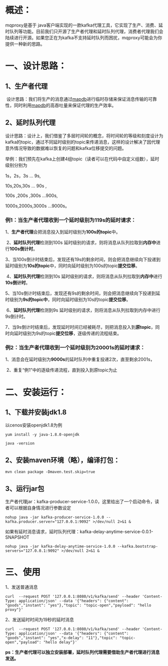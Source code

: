 



# 概述：

mqproxy是基于 java客户端实现的一款kafka代理工具，它实现了生产、消费、延时队列等功能。目前我们只开源了生产者代理和延时队列代理，消费者代理我们会陆续进行开源。如果您正在为kafka不支持延时队列而困扰，mqproxy可能会为你提供一种新的思路。

# 一、设计思路：

## 1、生产者代理

​	设计思路：我们将生产的消息通过[mapdb](http://www.mapdb.org/)进行临时存储来保证消息传输的可靠性，同时利用[mapdb](http://www.mapdb.org/)的高吞吐量来保证代理的生产效率。

## 2、延时队列代理

​	设计思路：设计上，我们借鉴了多层时间轮的概念，将时间轮的等级和刻度设计为kafka的topic，通过不同延时级别的topic来传递消息，这样的设计解决了因代理意外情况导致的数据难以恢复的问题和kafka位移提交的问题。

举例：我们预先在kafka上创建4组topic（读者可以在代码中自定义组数），延时级别分别为

1s，2s，3s ... 9s, 

10s,20s,30s ... 90s ,

100s ,200s ,300s ...900s,

1000s,2000s,3000s ...9000s。

### 	  例1：当生产者代理收到一个延时级别为119s的延时请求：

​		1、**生产者代理**会把消息投入到延时级别为**100s的topic**中。

​		2、**延时队列代理**检测到100s 延时级别的请求，则将消息从队列拉取到**内存中**进行**100s倒计时**。

​		3、当100s倒计时结束后，发现还有19s的剩余时间，则会把消息继续向下投递到延时级别为**10s的topic**中，同时向延时级别为100s的topic**提交位移**。

​		4、**延时队列代理**检测到10s 延时级别的请求，则将消息从队列拉取到**内存中**进行**10s倒计时**。

​		5、当10s倒计时结束后，发现还有9s的剩余时间，则会把消息继续向下投递到延时级别为**9s的topic中**，同时向延时级别为10s的topic**提交位移**。

​		6、**延时队列代理**检测到9s 延时级别的请求，则将消息从队列拉取到内存中进行9s倒计时。

​		7、当9s倒计时结束后，发现延时时间已经被耗尽，则把消息投入到**原topic**，同时向延时级别为9s的topic**提交位移**，逐级传递的流程结束。

###      例2：当生产者代理收到一个延时级别为20001s的延时请求：

​		1、消息会在延时级别为**9000s**的延时队列中重复投递2次，直至剩余2001s，

​		2、重复“例1”中的逐级传递流程，直到投入到原topic为止



# 二、安装运行：

## 1、下载并安装jdk1.8

以cenos安装openjdk1.8为例

```
yum install -y java-1.8.0-openjdk
```

```
java -version
```

## 2、安装maven环境（略），编译打包：

```
mvn clean package -Dmaven.test.skip=true
```

## 3、运行jar包

生产者代理jar：kafka-producer-service-1.0.0，这里给出了一个启动命令，读者可以根据自身情况进行参数设定

```
nohup java -jar kafka-producer-service-1.0.0 --kafka.producer.server="127.0.0.1:9092" >/dev/null 2>&1 &
```

如果有延时消息请求，延时队列代理：kafka-delay-anytime-service-0.0.1-SNAPSHOT

```
nohup java -jar kafka-delay-anytime-service-1.0.0 --kafka.bootstrap-servers="127.0.0.1:9092" >/dev/null 2>&1 &
```



# 三、使用

1、发送普通消息

```
curl  --request POST '127.0.0.1:8080/v1/kafka/send' --header 'Content-Type: application/json' --data '{"headers": {"content": "goods","instant": "yes"},"topic": "topic-open","payload": "hello proxy"}'
```

2、发送延时时间为19秒的延时消息

```
curl  --request POST '127.0.0.1:8080/v1/kafka/send' --header 'Content-Type: application/json' --data '{"headers": {"content": "goods","instant": "yes","x-delay": "11"},"topic": "topic-open","payload": "hello delay"}'
```

**ps：生产者代理可以独立安装部署，延时队列代理需要借助生产者代理进行消息发送。**

